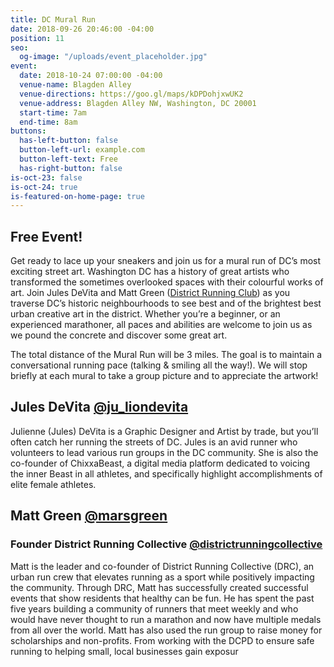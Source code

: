 ```yaml
---
title: DC Mural Run
date: 2018-09-26 20:46:00 -04:00
position: 11
seo:
  og-image: "/uploads/event_placeholder.jpg"
event:
  date: 2018-10-24 07:00:00 -04:00
  venue-name: Blagden Alley
  venue-directions: https://goo.gl/maps/kDPDohjxwUK2
  venue-address: Blagden Alley NW, Washington, DC 20001
  start-time: 7am
  end-time: 8am
buttons:
  has-left-button: false
  button-left-url: example.com
  button-left-text: Free
  has-right-button: false
is-oct-23: false
is-oct-24: true
is-featured-on-home-page: true
---
```


## Free Event!

Get ready to lace up your sneakers and join us for a mural run of DC’s most exciting street art. Washington DC has a history of great artists who transformed the sometimes overlooked spaces with their colourful works of art. Join Jules DeVita and Matt Green ([District Running Club](http://www.districtrunningcollective.com/)) as you traverse DC’s historic neighbourhoods to see best and of the brightest  best urban creative art in the district. Whether you’re a beginner, or an experienced marathoner, all paces and abilities are welcome to join us as we pound the concrete and discover some great art.

The total distance of the Mural Run will be 3 miles. The goal is to maintain a  conversational running pace (talking & smiling all the way!). We will stop briefly at each mural to take a group picture and to appreciate the artwork!

## Jules DeVita [@ju_liondevita](https://www.instagram.com/ju_liondevita/)
Julienne (Jules) DeVita is a Graphic Designer and Artist by trade, but you’ll often catch her running the streets of DC. Jules is an avid runner who volunteers to lead various run groups in the DC community. She is also the co-founder of ChixxaBeast, a digital media platform dedicated to voicing the inner Beast in all athletes, and specifically highlight accomplishments of elite female athletes.

## Matt Green [@marsgreen](https://www.instagram.com/marsgreen/)
### Founder District Running Collective [@districtrunningcollective](https://www.instagram.com/DistrictRunningCollective/)
Matt is the leader and co-founder of District Running Collective (DRC), an urban run crew that elevates running as a sport while positively impacting the community. Through DRC, Matt has successfully created successful events that show residents that healthy can be fun. He has spent the past five years building a community of runners that meet weekly and who would have never thought to run a marathon and now have multiple medals from all over the world. Matt has also used the run group to raise money for scholarships and non-profits. From working with the DCPD to ensure safe running to helping small, local businesses gain exposur




